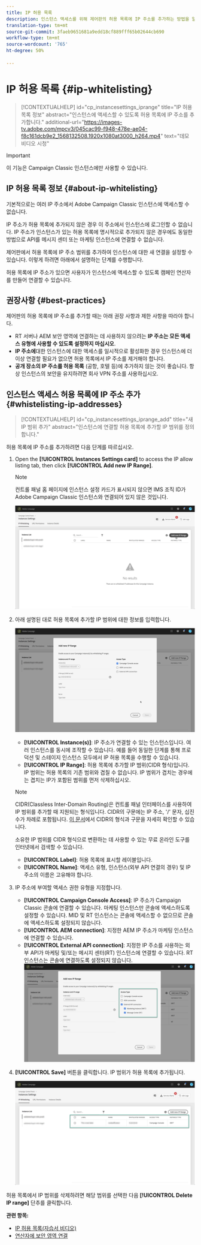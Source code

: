 ```yaml
---
title: IP 허용 목록
description: 인스턴스 액세스를 위해 제어판의 허용 목록에 IP 주소를 추가하는 방법을 알아봅니다.
translation-type: tm+mt
source-git-commit: 3faeb9651681a9edd18cf889fff65b02644cb690
workflow-type: tm+mt
source-wordcount: '765'
ht-degree: 50%

---
```



# IP 허용 목록 {#ip-whitelisting}

>[!CONTEXTUALHELP]
>id="cp_instancesettings_iprange"
>title="IP 허용 목록 정보"
>abstract="인스턴스에 액세스할 수 있도록 허용 목록에 IP 주소를 추가합니다."
>additional-url="https://images-tv.adobe.com/mpcv3/045cac99-f948-478e-ae04-f8c161dcb9e2_1568132508.1920x1080at3000_h264.mp4" text="데모 비디오 시청"

>[!IMPORTANT]
>
>이 기능은 Campaign Classic 인스턴스에만 사용할 수 있습니다.

## IP 허용 목록 정보 {#about-ip-whitelisting}

기본적으로는 여러 IP 주소에서 Adobe Campaign Classic 인스턴스에 액세스할 수 없습니다.

IP 주소가 허용 목록에 추가되지 않은 경우 이 주소에서 인스턴스에 로그인할 수 없습니다. IP 주소가 인스턴스가 있는 허용 목록에 명시적으로 추가되지 않은 경우에도 동일한 방법으로 API를 메시지 센터 또는 마케팅 인스턴스에 연결할 수 없습니다.

제어판에서 허용 목록에 IP 주소 범위를 추가하여 인스턴스에 대한 새 연결을 설정할 수 있습니다. 이렇게 하려면 아래에서 설명하는 단계를 수행합니다.

허용 목록에 IP 주소가 있으면 사용자가 인스턴스에 액세스할 수 있도록 캠페인 연산자를 만들어 연결할 수 있습니다.

## 권장사항 {#best-practices}

제어판의 허용 목록에 IP 주소를 추가할 때는 아래 권장 사항과 제한 사항을 따라야 합니다.

* RT 서버나 AEM 보안 영역에 연결하는 데 사용하지 않으려는 **IP 주소는 모든 액세스 유형에 사용할 수 있도록 설정하지 마십시오**.
* **IP 주소에**&#x200B;대한 인스턴스에 대한 액세스를 일시적으로 활성화한 경우 인스턴스에 더 이상 연결할 필요가 없으면 허용 목록에서 IP 주소를 제거해야 합니다.
* **공개 장소의 IP 주소를 허용 목록** (공항, 호텔 등)에 추가하지 않는 것이 좋습니다. 항상 인스턴스의 보안을 유지하려면 회사 VPN 주소를 사용하십시오.

## 인스턴스 액세스 허용 목록에 IP 주소 추가 {#whistelisting-ip-addresses}

>[!CONTEXTUALHELP]
>id="cp_instancesettings_iprange_add"
>title="새 IP 범위 추가"
>abstract="인스턴스에 연결할 허용 목록에 추가할 IP 범위를 정의합니다."

허용 목록에 IP 주소를 추가하려면 다음 단계를 따르십시오.

1. Open the **[!UICONTROL Instances Settings card]** to access the IP allow listing tab, then click **[!UICONTROL Add new IP Range]**.

   >[!NOTE]
   >
   >컨트롤 패널 홈 페이지에 인스턴스 설정 카드가 표시되지 않으면 IMS 조직 ID가 Adobe Campaign Classic 인스턴스와 연결되어 있지 않은 것입니다.

   ![](assets/ip_whitelist_list1.png)

1. 아래 설명된 대로 허용 목록에 추가할 IP 범위에 대한 정보를 입력합니다.

   ![](assets/ip_whitelist_add1.png)

   * **[!UICONTROL Instance(s)]**: IP 주소가 연결할 수 있는 인스턴스입니다. 여러 인스턴스를 동시에 조작할 수 있습니다. 예를 들어 동일한 단계를 통해 프로덕션 및 스테이지 인스턴스 모두에서 IP 허용 목록을 수행할 수 있습니다.
   * **[!UICONTROL IP Range]**: 허용 목록에 추가할 IP 범위(CIDR 형식)입니다. IP 범위는 허용 목록의 기존 범위와 겹칠 수 없습니다. IP 범위가 겹치는 경우에는 겹치는 IP가 포함된 범위를 먼저 삭제하십시오.
   >[!NOTE]
   >
   >CIDR(Classless Inter-Domain Routing)은 컨트롤 패널 인터페이스를 사용하여 IP 범위를 추가할 때 지원되는 형식입니다. CIDR의 구문에는 IP 주소, &#39;/&#39; 문자, 십진수가 차례로 포함됩니다. [이 문서](https://whatismyipaddress.com/cidr)에서 CIDR의 형식과 구문을 자세히 확인할 수 있습니다.
   >
   >소유한 IP 범위를 CIDR 형식으로 변환하는 데 사용할 수 있는 무료 온라인 도구를 인터넷에서 검색할 수 있습니다.

   * **[!UICONTROL Label]**: 허용 목록에 표시할 레이블입니다.
   * **[!UICONTROL Name]**: 액세스 유형, 인스턴스(외부 API 연결의 경우) 및 IP 주소의 이름은 고유해야 합니다.


1. IP 주소에 부여할 액세스 권한 유형을 지정합니다.

   * **[!UICONTROL Campaign Console Access]**: IP 주소가 Campaign Classic 콘솔에 연결할 수 있습니다. 마케팅 인스턴스만 콘솔에 액세스하도록 설정할 수 있습니다. MID 및 RT 인스턴스는 콘솔에 액세스할 수 없으므로 콘솔에 액세스하도록 설정되지 않습니다.
   * **[!UICONTROL AEM connection]**: 지정한 AEM IP 주소가 마케팅 인스턴스에 연결할 수 있습니다.
   * **[!UICONTROL External API connection]**: 지정한 IP 주소를 사용하는 외부 API가 마케팅 및/또는 메시지 센터(RT) 인스턴스에 연결할 수 있습니다. RT 인스턴스는 콘솔에 연결하도록 설정되지 않습니다.
   ![](assets/ip_whitelist_acesstype.png)

1. **[!UICONTROL Save]** 버튼을 클릭합니다. IP 범위가 허용 목록에 추가됩니다.

   ![](assets/ip_whitelist_added.png)

허용 목록에서 IP 범위를 삭제하려면 해당 범위를 선택한 다음 **[!UICONTROL Delete IP range]** 단추를 클릭합니다.

**관련 항목:**
* [IP 허용 목록(자습서 비디오)](https://docs.adobe.com/content/help/en/campaign-learn/campaign-classic-tutorials/administrating/control-panel-acc/ip-whitelisting.html)
* [연산자에 보안 영역 연결](https://docs.campaign.adobe.com/doc/AC/en/INS_Additional_configurations_Configuring_Campaign_server.html#Linking_a_security_zone_to_an_operator)
